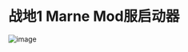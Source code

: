 # 战地1 Marne Mod服启动器

![image](https://github.com/CrazyZhang666/EasyMarneTools/assets/28080853/20d0e4a1-85d1-4043-83c1-8ebea178c93c)
